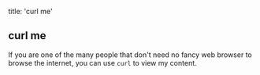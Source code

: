 title: 'curl me'


## curl me
If you are one of the many people that don't need no fancy web browser
to browse the internet, you can use `curl` to view my content.
